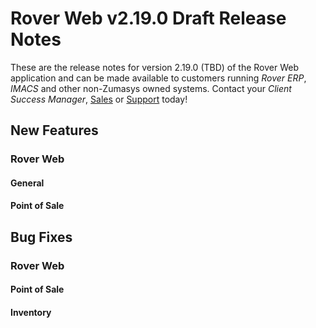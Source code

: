 # Rover Web v2.19.0 Draft Release Notes

<badge text= "Version 2.19.0" vertical="middle" />

<PageHeader />

These are the release notes for version 2.19.0 (TBD) of the Rover Web application and can be made available to customers running _Rover ERP_, _IMACS_ and other non-Zumasys owned systems. Contact your _Client Success Manager_, [Sales](mailto:sales@zumasys.com?subject=Rover%20Web%20v2.19.0) or [Support](mailto:help@zumasys.com?subject=Rover%20Web%20v2.19.0) today!

## New Features

### Rover Web

#### General 

#### Point of Sale


## Bug Fixes

### Rover Web

#### Point of Sale

#### Inventory


<PageFooter />
